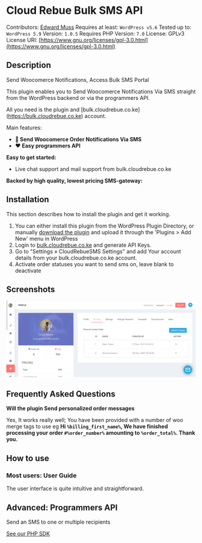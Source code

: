 # Cloud Rebue Bulk SMS API
Contributors: [Edward Muss](https://github.com/edwardmuss)
Requires at least: `WordPress v5.6`
Tested up to: `WordPress 5.9`
Version: `1.0.5`
Requires PHP Version: `7.0`
License: GPLv3
License URI: [https://www.gnu.org/licenses/gpl-3.0.html](https://www.gnu.org/licenses/gpl-3.0.html)

## Description
Send Woocomerce Notifications, Access Bulk SMS Portal

This plugin enables you to Send Woocomerce Notifications Via SMS straight from the WordPress backend or via the programmers API.

All you need is the plugin and [bulk.cloudrebue.co.ke] (https://bulk.cloudrebue.co.ke) account.

Main features:

* **📱 Send Woocomerce Order Notifications Via SMS**
* **❤️ Easy programmers API**

**Easy to get started:**

- Live chat support and mail support from bulk.cloudrebue.co.ke

**Backed by high quality, lowest pricing SMS-gateway:**


## Installation

This section describes how to install the plugin and get it working.

1. You can either install this plugin from the WordPress Plugin Directory,
  or manually  [download the plugin](https://github.com/cloudrebue/cloudrebue_wordpress/releases) and upload it through the 'Plugins > Add New' menu in WordPress
2. Login to [bulk.cloudrebue.co.ke](https://bulk.cloudrebue.co.ke) and generate API Keys.
3. Go to "Settings » CloudRebueSMS Settings" and add Your account details from your bulk.cloudrebue.co.ke account.
3. Activate order statuses you want to send sms on, leave blank to deactivate

## Screenshots

![Token](https://github.com/cloudrebue/cloudrebue_wordpress/blob/master/Screenshot_1.png)


## Frequently Asked Questions

**Will the plugin Send personalized order messages**

Yes, It works really well; You have been provided with a number of woo merge tags to use eg 
**Hi `%billing_first_name%`, 
We have finished processing your order `#%order_number%` amounting to `%order_total%`. Thank you.** 



## How to use

### Most users: User Guide

The user interface is quite intuitive and straightforward.


## Advanced: Programmers API

Send an SMS to one or multiple recipients

[See our PHP SDK](https://github.com/cloudrebue/PHP-BULK-SDK)
